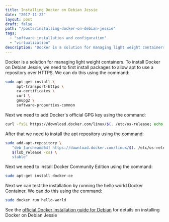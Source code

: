 ```yaml
---
title: Installing Docker on Debian Jessie
date: "2017-11-22"
layout: post
draft: false
path: "/posts/installing-docker-on-debian-jessie"
tags:
  - "software installation and configuration"
  - "virtualization"
description: "Docker is a solution for managing light weight containers. To install Docker on Debian Jessie, we need to first install packages to allow apt to use a repository over HTTPS. We can do this using the command:"
---
```


Docker is a solution for managing light weight containers. To install Docker on Debian Jessie, we need to first install packages to allow apt to use a repository over HTTPS. We can do this using the command:

```bash
sudo apt-get install \
     apt-transport-https \
     ca-certificates \
     curl \
     gnupg2 \
     software-properties-common
```

Next we need to add Docker's official GPG key using the command:

```bash
curl -fsSL https://download.docker.com/linux/$(. /etc/os-release; echo "$ID")/gpg | sudo apt-key add -
```

After that we need to install the apt repository using the command:

```bash
sudo add-apt-repository \
   "deb [arch=amd64] https://download.docker.com/linux/$(. /etc/os-release; echo "$ID") \
   $(lsb_release -cs) \
   stable"
```

Next we need to install Docker Community Edition using the command:

```bash
sudo apt-get install docker-ce
```

Next we can test the installation by running the hello world Docker Container. We can do this using the command:

```bash
sudo docker run hello-world
```

See the [official Docker installation guide for Debian](https://docs.docker.com/engine/installation/linux/docker-ce/debian/) for details on installing Docker on Debian Jessie
